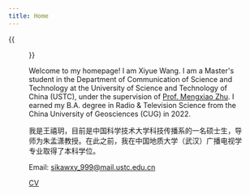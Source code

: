 ```yaml
---
title: Home
---
```


{{<figure src="/images/IMG_9040.JPG" title="Me in Hefei, China, in 2024 Spring" width="550">}}

Welcome to my homepage!
I am Xiyue Wang. I am a Master's student in the Department of Communication of Science and Technology at the University of Science and Technology of China (USTC), under the supervision of [Prof. Mengxiao Zhu](https://sites.google.com/site/mengxiaozhu/home). I earned my B.A. degree in Radio & Television Science from the China University of Geosciences (CUG) in 2022.

我是王禧玥，目前是中国科学技术大学科技传播系的一名硕士生，导师为朱孟潇教授。在此之前，我在中国地质大学（武汉）广播电视学专业取得了本科学位。

Email: <sikawxy_999@mail.ustc.edu.cn><br>

[CV](pdf/CV_updated.pdf)